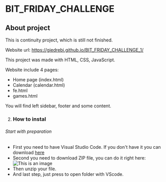 # BIT_FRIDAY_CHALLENGE

## About project

This is continuity project, which is still not finished.

Website url: https://giedrebi.github.io/BIT_FRIDAY_CHALLENGE_1/ 

This project was made with HTML, CSS, JavaScript.

Website include 4 pages:
  - Home page (index.html)
  - Calendar (calendar.html)
  - fe.html
  - games.html

You will find left sidebar, footer and some content.

2. ### How to instal
###### Start with preparation
* First you need to have Visual Studio Code. If you don't have it you can download [here](https://code.visualstudio.com/) 
* Second you need to download ZIP file, you can do it right here:
![This is an image](https://giedrebi.github.io/BIT_FRIDAY_CHALLENGE_1/readme_files/download)
* Then unzip your file.
* And last step, just press to open folder with VScode.